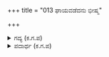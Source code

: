 +++
title = "013 ಘಾಯವಡೆದನು ಭೀಷ್ಮ"

+++

<details><summary>ಗದ್ಯ (ಕ.ಗ.ಪ) </summary>

13. 'ಭೀಷ್ಮ ಗಾಯಗೊಂಡಿದ್ದಾನೆ. ಅನಂತರ ವಿದ್ಯಾಗುರು ದ್ರೋಣ ಮರಣ ಹೊಂದಿದ್ದಾನೆ.  ಕರ್ಣನು ನಮ್ಮನ್ನು ಈ ಅವಸ್ಥೆಗೆ ತಂದಿದ್ದಾನೆ. ಇನ್ನು ಮಗ ದುರ್ಯೋಧನ ಸಾಯದೆ ಇರುತ್ತಾನೆಯೆ? ಸಾಕು, ಆ ನಾಯನುಡಿ ದುರ್ಯೋಧನನ ಕುರಿತ ಮಾತು ಹಾಗಿರಲಿ. ಕರ್ಣನ ಕೊನೆಯಾಯಿತೆ? ಆ ಶೋಕವನ್ನು ವಿಸ್ತರಿಸಿ ಹೇಳು'.
</details>

<details><summary>ಪದಾರ್ಥ (ಕ.ಗ.ಪ) </summary>

ತೊಡಬೆ-ತೊಟ್ಟು
</details>
